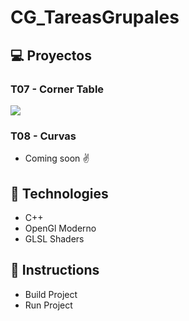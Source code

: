 # CG_TareasGrupales
## 💻 Proyectos

### T07 - Corner Table
![](docs/demo-conerTable.gif)

### T08 - Curvas
- Coming soon ✌

## ‍🚀 Technologies
- C++
- OpenGl Moderno
- GLSL Shaders

## 👣 Instructions
- Build Project
- Run Project